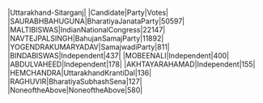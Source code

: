  
|Uttarakhand-Sitarganj|
|Candidate|Party|Votes|
|SAURABHBAHUGUNA|BharatiyaJanataParty|50597|
|MALTIBISWAS|IndianNationalCongress|22147|
|NAVTEJPALSINGH|BahujanSamajParty|11892|
|YOGENDRAKUMARYADAV|SamajwadiParty|811|
|BINDABISWAS|Independent|437|
|MOBEENALI|Independent|400|
|ABDULVAHEED|Independent|178|
|AKHTAYARAHAMAD|Independent|155|
|HEMCHANDRA|UttarakhandKrantiDal|136|
|RAGHUVIR|BharatiyaSubhashSena|127|
|NoneoftheAbove|NoneoftheAbove|580|
